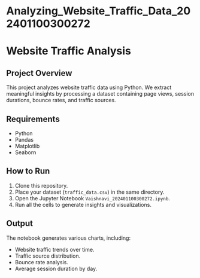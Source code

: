 # Analyzing_Website_Traffic_Data_202401100300272
# Website Traffic Analysis

## Project Overview
This project analyzes website traffic data using Python. We extract meaningful insights by processing a dataset 
containing page views, session durations, bounce rates, and traffic sources.

## Requirements
- Python 
- Pandas
- Matplotlib
- Seaborn

## How to Run
1. Clone this repository.
2. Place your dataset (`traffic_data.csv`) in the same directory.
3. Open the Jupyter Notebook `Vaishnavi_202401100300272.ipynb`.
4. Run all the cells to generate insights and visualizations.

## Output
The notebook generates various charts, including:
- Website traffic trends over time.
- Traffic source distribution.
- Bounce rate analysis.
- Average session duration by day.
